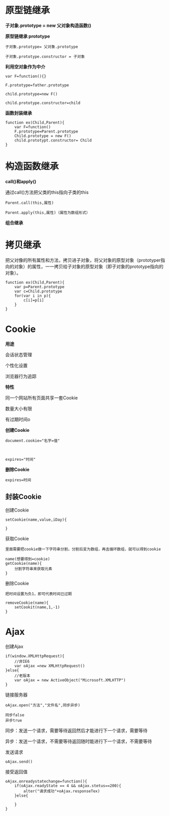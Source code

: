 # **原型链继承**

**子对象.prototype = new 父对象构造函数()**



**原型链继承 prototype**

```
子对象.prototype= 父对象.prototype

子对象.prototype.constructor = 子对象
```



**利用空对象作为中介**

```
var F=function(){}

F.prototype=father.prototype

child.prototype=new F()

child.prototype.constructor=child
```

**函数封装继承**

```
function ex(Child,Parent){
	var F=function()
	F.prototype=Parent.prototype
	Child.prototype = new F()
	child.prototypt.constructor= Child
}
```

# 构造函数继承

**call()**和**apply()**

通过call()方法把父类的this指向子类的this

```
Parent.call(this,属性)

Parent.apply(this,属性)（属性为数组形式）
```

**组合继承**

# 拷贝继承

把父对像的所有属性和方法，拷贝进子对象，将父对象的原型对象（prototyper指向的对象）的属性，一一拷贝给子对象的原型对象（即子对象的prototype指向的对象）。

```
function ex(Child,Parent){
	var p=Parent.prototype
	var c=Child.prototype
	for(var i in p){
		c[i]=p[i]
	}
}
```





# Cookie

**用途**

会话状态管理

个性化设置

浏览器行为追踪

**特性**

同一个网站所有页面共享一套Cookie

数量大小有限

有过期时间o

**创建Cookie**

```
document.cookie="名字=值"



expires="时间"
```

**删除Cookie**

```
expires=时间
```

## **封装Cookie**

创建Cookie

```
setCookie(name,value,iDay){
	
}
```

获取Cookie

```
里面需要把cookie做一下字符串分割，分割后变为数组，再去循环数组，就可以得到cookie

name(想要得到=cookie)
getCookie(name){
	分割字符串来获取元素
}
```

删除Cookie

```
把时间设置为负1，即可代表时间已过期

removeCookie(name){
	setCookit(name,1,-1)
}
```



# Ajax

创建Ajax

```
if(window.XMLHttpRequest){
	//非IE6
	var oAjax =new XMLHttpRequest()
}else{
	//老版本 
	var oAjax = new ActiveObject("Microsoft.XMLHTTP")
}
```

链接服务器

```
oAjax.open("方法","文件名",同步异步)

同步false
异步true
```

同步：发送一个请求，需要等待返回然后才能进行下一个请求，需要等待

异步：发送一个请求，不需要等待返回随时能进行下一个请求，不需要等待

发送请求

```
oAjax.send()
```

接受返回值

```
oAjax.onreadystatechange=function(){
	if(oAjax.readyState == 4 && oAjax.stetus==200){
		alter("请求成功"+oAjax.responseTex)
	}else{
    
    }
}
```

